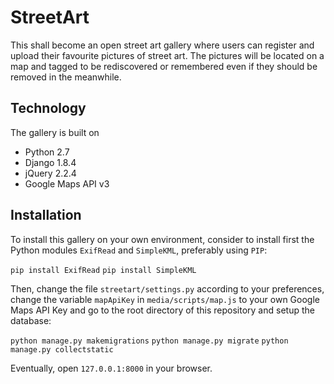 # StreetArt

This shall become an open street art gallery where users can register and upload their favourite pictures of street art. The pictures will be located on a map and tagged to be rediscovered or remembered even if they should be removed in the meanwhile.

## Technology

The gallery is built on

* Python 2.7
* Django 1.8.4
* jQuery 2.2.4
* Google Maps API v3

## Installation

To install this gallery on your own environment, consider to install first the Python modules `ExifRead` and `SimpleKML`, preferably using `PIP`:

`pip install ExifRead`
`pip install SimpleKML`

Then, change the file `streetart/settings.py` according to your preferences, change the variable `mapApiKey` in `media/scripts/map.js` to your own Google Maps API Key and go to the root directory of this repository and setup the database:

`python manage.py makemigrations`
`python manage.py migrate`
`python manage.py collectstatic`

Eventually, open `127.0.0.1:8000` in your browser.